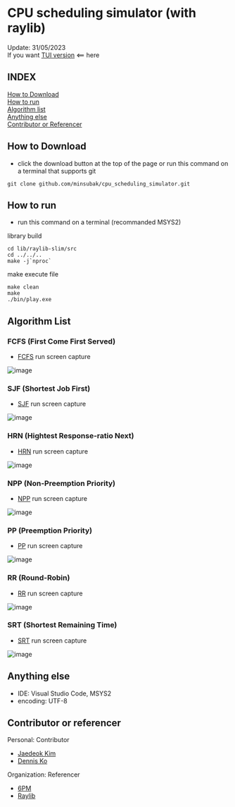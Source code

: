 # CPU scheduling simulator (with raylib)
 Update: 31/05/2023   
 If you want [TUI version](https://github.com/minsubak/cpu_scheduling_simulator/tree/tui) <== here   
 ## INDEX   
   [How to Download](#how-to-download)   
   [How to run](#how-to-run)   
   [Algorithm list](#algorithm-list)   
   [Anything else](#anything-else)   
   [Contributor or Referencer](#contributor-or-referencer)

 ## How to Download
   - click the download button at the top of the page or run this command on a terminal that supports git
   ```
   git clone github.com/minsubak/cpu_scheduling_simulator.git
   ```

 ## How to run
   - run this command on a terminal (recommanded MSYS2)
   
   library build
   ```
   cd lib/raylib-slim/src
   cd ../../..
   make -j`nproc`
   ```
   make execute file
   ```
   make clean
   make
   ./bin/play.exe
   ```
   
 ## Algorithm List

  ### FCFS (First Come First Served)
  - [FCFS](https://github.com/minsubak/cpu_scheduling_simulator/blob/main/include/FCFS.h) run screen capture

  ![image](https://github.com/minsubak/cpu_scheduling_simulator/assets/54968879/0cbd3542-b6d2-4a98-90fe-778d3f125e8c)

  ### SJF (Shortest Job First)
  - [SJF](https://github.com/minsubak/cpu_scheduling_simulator/blob/main/include/SJF.h) run screen capture

  ![image](https://github.com/minsubak/cpu_scheduling_simulator/assets/54968879/bf78ef42-60cc-4064-9708-1e13807a24f3)

  ### HRN (Hightest Response-ratio Next)
  - [HRN](https://github.com/minsubak/cpu_scheduling_simulator/blob/main/include/HRN.h) run screen capture

  ![image](https://github.com/minsubak/cpu_scheduling_simulator/assets/54968879/78c1ff16-41ee-41bb-83af-57592484bbe6)

  ### NPP (Non-Preemption Priority)
  - [NPP](https://github.com/minsubak/cpu_scheduling_simulator/blob/main/include/NPP.h) run screen capture

  ![image](https://github.com/minsubak/cpu_scheduling_simulator/assets/54968879/a71d95b1-c7a0-4b5c-bf6b-a4ba55a8ef85)

  ### PP (Preemption Priority)
  - [PP](https://github.com/minsubak/cpu_scheduling_simulator/blob/main/include/PP.h) run screen capture

  ![image](https://github.com/minsubak/cpu_scheduling_simulator/assets/54968879/4b58ead0-c425-42bc-be1a-5f7afe9e664c)

  ### RR (Round-Robin)
  - [RR](https://github.com/minsubak/cpu_scheduling_simulator/blob/main/include/RR.h) run screen capture

  ![image](https://github.com/minsubak/cpu_scheduling_simulator/assets/54968879/c626af01-4c6a-4457-9bc1-d48f33d73a6f)

  ### SRT (Shortest Remaining Time)
  - [SRT](https://github.com/minsubak/cpu_scheduling_simulator/blob/main/include/SRT.h) run screen capture

  ![image](https://github.com/minsubak/cpu_scheduling_simulator/assets/54968879/f30202b4-d196-438a-9eae-214b172d4a81)

 ## Anything else
 - IDE: Visual Studio Code, MSYS2
 - encoding: UTF-8

 ## Contributor or referencer   
 Personal: Contributor
 + [Jaedeok Kim](https://github.com/jdeokkim)
 + [Dennis Ko](https://github.com/dennis0324)

 Organization: Referencer
 + [6PM](https://github.com/6pm-crew)
 + [Raylib](https://www.raylib.com/index.html)
